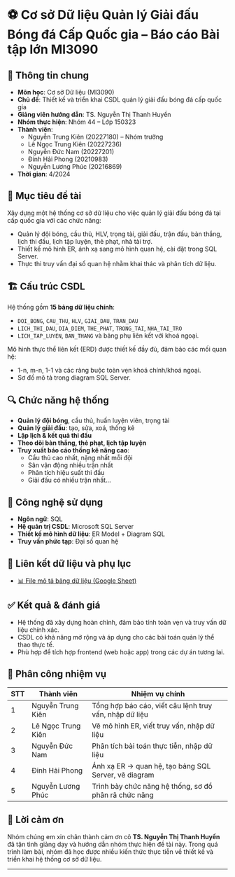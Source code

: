 
# ⚽ Cơ sở Dữ liệu Quản lý Giải đấu Bóng đá Cấp Quốc gia – Báo cáo Bài tập lớn MI3090

## 🧾 Thông tin chung

- **Môn học**: Cơ sở Dữ liệu (MI3090)
- **Chủ đề**: Thiết kế và triển khai CSDL quản lý giải đấu bóng đá cấp quốc gia
- **Giảng viên hướng dẫn**: TS. Nguyễn Thị Thanh Huyền
- **Nhóm thực hiện**: Nhóm 44 – Lớp 150323
- **Thành viên**:
  - Nguyễn Trung Kiên (20227180) – Nhóm trưởng
  - Lê Ngọc Trung Kiên (20227236)
  - Nguyễn Đức Nam (20227201)
  - Đinh Hải Phong (20210983)
  - Nguyễn Lương Phúc (20216869)
- **Thời gian**: 4/2024

## 📌 Mục tiêu đề tài

Xây dựng một hệ thống cơ sở dữ liệu cho việc quản lý giải đấu bóng đá tại cấp quốc gia với các chức năng:
- Quản lý đội bóng, cầu thủ, HLV, trọng tài, giải đấu, trận đấu, bàn thắng, lịch thi đấu, lịch tập luyện, thẻ phạt, nhà tài trợ.
- Thiết kế mô hình ER, ánh xạ sang mô hình quan hệ, cài đặt trong SQL Server.
- Thực thi truy vấn đại số quan hệ nhằm khai thác và phân tích dữ liệu.

## 🏗 Cấu trúc CSDL

Hệ thống gồm **15 bảng dữ liệu chính**:
- `DOI_BONG`, `CAU_THU`, `HLV`, `GIAI_DAU`, `TRAN_DAU`
- `LICH_THI_DAU`, `DIA_DIEM`, `THE_PHAT`, `TRONG_TAI`, `NHA_TAI_TRO`
- `LICH_TAP_LUYEN`, `BAN_THANG` và bảng phụ liên kết với khoá ngoại.

Mô hình thực thể liên kết (ERD) được thiết kế đầy đủ, đảm bảo các mối quan hệ:
- 1-n, m-n, 1-1 và các ràng buộc toàn vẹn khoá chính/khoá ngoại.
- Sơ đồ mô tả trong diagram SQL Server.

## 🔍 Chức năng hệ thống

- **Quản lý đội bóng**, cầu thủ, huấn luyện viên, trọng tài
- **Quản lý giải đấu**: tạo, sửa, xoá, thống kê
- **Lập lịch & kết quả thi đấu**
- **Theo dõi bàn thắng, thẻ phạt, lịch tập luyện**
- **Truy xuất báo cáo thống kê nâng cao**:
  - Cầu thủ cao nhất, nặng nhất mỗi đội
  - Sân vận động nhiều trận nhất
  - Phân tích hiệu suất thi đấu
  - Giải đấu có nhiều trận nhất...

## 💾 Công nghệ sử dụng

- **Ngôn ngữ**: SQL
- **Hệ quản trị CSDL**: Microsoft SQL Server
- **Thiết kế mô hình dữ liệu**: ER Model + Diagram SQL
- **Truy vấn phức tạp**: Đại số quan hệ

## 🔗 Liên kết dữ liệu và phụ lục

- [📊 File mô tả bảng dữ liệu (Google Sheet)](https://docs.google.com/spreadsheets/d/1SxChfH6_rKtIvaMyLHVZim1KxUwKxY9OvDxUtUBWj4o/edit?usp=sharing)

## ✅ Kết quả & đánh giá

- Hệ thống đã xây dựng hoàn chỉnh, đảm bảo tính toàn vẹn và truy vấn dữ liệu chính xác.
- CSDL có khả năng mở rộng và áp dụng cho các bài toán quản lý thể thao thực tế.
- Phù hợp để tích hợp frontend (web hoặc app) trong các dự án tương lai.

## 👥 Phân công nhiệm vụ

| STT | Thành viên              | Nhiệm vụ chính                                                       |
|-----|--------------------------|----------------------------------------------------------------------|
| 1   | Nguyễn Trung Kiên        | Tổng hợp báo cáo, viết câu lệnh truy vấn, nhập dữ liệu               |
| 2   | Lê Ngọc Trung Kiên       | Vẽ mô hình ER, viết truy vấn, nhập dữ liệu                          |
| 3   | Nguyễn Đức Nam           | Phân tích bài toán thực tiễn, nhập dữ liệu                          |
| 4   | Đinh Hải Phong           | Ánh xạ ER → quan hệ, tạo bảng SQL Server, vẽ diagram                |
| 5   | Nguyễn Lương Phúc        | Trình bày chức năng hệ thống, sơ đồ phân rã chức năng               |

## 🙏 Lời cảm ơn

Nhóm chúng em xin chân thành cảm ơn cô **TS. Nguyễn Thị Thanh Huyền** đã tận tình giảng dạy và hướng dẫn nhóm thực hiện đề tài này. Trong quá trình làm bài, nhóm đã học được nhiều kiến thức thực tiễn về thiết kế và triển khai hệ thống cơ sở dữ liệu.

---
